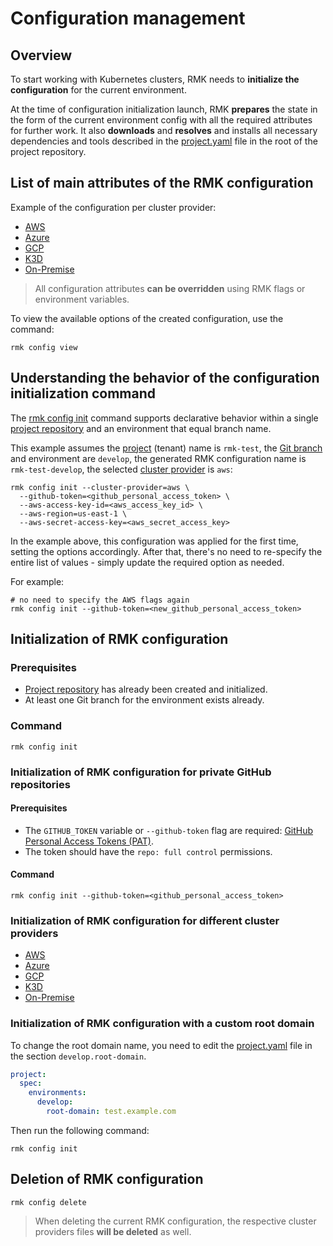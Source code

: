 # Configuration management

## Overview

To start working with Kubernetes clusters, RMK needs to **initialize the configuration** for the current environment.

At the time of configuration initialization launch, RMK **prepares**
the state in the form of the current environment config with all the required attributes for further work.
It also **downloads** and **resolves** and installs all necessary dependencies and tools described
in the [project.yaml](../project-management/preparation-of-project-repository.md#projectyaml) file in the root of the
project repository.

## List of main attributes of the RMK configuration

Example of the configuration per cluster provider:

- [AWS](init-aws-provider.md#list-of-main-attributes-of-the-rmk-configuration)
- [Azure](init-azure-provider.md#list-of-main-attributes-of-the-rmk-configuration)
- [GCP](init-gcp-provider.md#list-of-main-attributes-of-the-rmk-configuration)
- [K3D](init-k3d-provider.md#list-of-main-attributes-of-the-rmk-configuration)
- [On-Premise](init-onprem-provider.md#list-of-main-attributes-of-the-rmk-configuration)

> All configuration attributes **can be overridden** using RMK flags or environment variables.

To view the available options of the created configuration, use the command:

```shell
rmk config view
```

## Understanding the behavior of the configuration initialization command

The [rmk config init](../../commands.md#init-i) command supports declarative behavior within a single
[project repository](../project-management/requirement-for-project-repository.md#requirement-for-project-repository)
and an environment that equal branch name.

This example assumes the [project](../project-management/requirement-for-project-repository.md)
(tenant) name is `rmk-test`,
the [Git branch](https://docs.github.com/en/pull-requests/collaborating-with-pull-requests/proposing-changes-to-your-work-with-pull-requests/about-branches)
and environment are `develop`, the generated RMK configuration name is `rmk-test-develop`,
the selected [cluster provider](../cluster-management/cluster-management.md) is `aws`:

```shell
rmk config init --cluster-provider=aws \ 
  --github-token=<github_personal_access_token> \
  --aws-access-key-id=<aws_access_key_id> \
  --aws-region=us-east-1 \
  --aws-secret-access-key=<aws_secret_access_key>
```

In the example above, this configuration was applied for the first time, setting the options accordingly. After that,
there's no need to re-specify the entire list of values - simply update the required option as needed.

For example:

```shell
# no need to specify the AWS flags again 
rmk config init --github-token=<new_github_personal_access_token>
```

## Initialization of RMK configuration

### Prerequisites

- [Project repository](../project-management/requirement-for-project-repository.md) has already been created and
  initialized.
- At least one Git branch for the environment exists already.

### Command

```shell
rmk config init
```

### Initialization of RMK configuration for private GitHub repositories

#### Prerequisites

- The `GITHUB_TOKEN` variable or `--github-token` flag are required:
  [GitHub Personal Access Tokens (PAT)](https://docs.github.com/en/authentication/keeping-your-account-and-data-secure/managing-your-personal-access-tokens#creating-a-personal-access-token-classic).
- The token should have the `repo: full control` permissions.

#### Command

```shell
rmk config init --github-token=<github_personal_access_token>
```

### Initialization of RMK configuration for different cluster providers

- [AWS](init-aws-provider.md#prerequisites)
- [Azure](init-azure-provider.md#prerequisites)
- [GCP](init-gcp-provider.md#prerequisites)
- [K3D](init-k3d-provider.md#list-of-main-attributes-of-the-rmk-configuration)
- [On-Premise](init-onprem-provider.md#prerequisites)

### Initialization of RMK configuration with a custom root domain

To change the root domain name, you need to edit
the [project.yaml](../project-management/preparation-of-project-repository.md#projectyaml)
file in the section `develop.root-domain`.

```yaml
project:
  spec:
    environments:
      develop:
        root-domain: test.example.com
```

Then run the following command:

```shell
rmk config init
```

## Deletion of RMK configuration

```shell
rmk config delete
```

> When deleting the current RMK configuration, the respective cluster providers files **will be deleted** as well.
